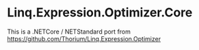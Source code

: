 # Linq.Expression.Optimizer.Core
This is a .NETCore / NETStandard port from https://github.com/Thorium/Linq.Expression.Optimizer
